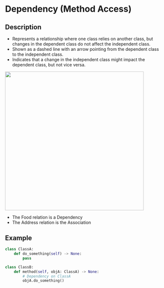 # Dependency (Method Access)

## Description

- Represents a relationship where one class relies on another class, but changes in the dependent class do not affect the independent class.
- Shown as a dashed line with an arrow pointing from the dependent class to the independent class.
- Indicates that a change in the independent class might impact the dependent class, but not vice versa.

<img src="image1.jpg" style="width:4.73333in" />

- The Food relation is a Dependency
- The Address relation is the Association

## Example

```python
class ClassA:
    def do_something(self) -> None:
        pass

class ClassB:
    def method(self, objA: ClassA) -> None:
        # Dependency on ClassA
        objA.do_something()
```

